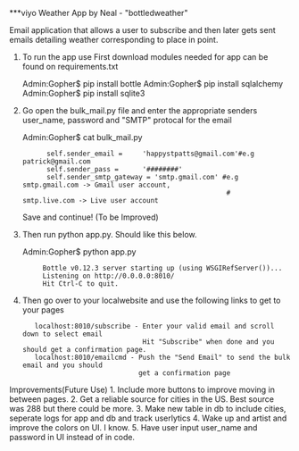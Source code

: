 ***viyo Weather App by Neal - "bottledweather"

Email application that allows a user to subscribe and then later gets sent emails detailing
weather corresponding to place in point.

1. To run the app use
   First download modules needed for app can be found on requirements.txt

   Admin:Gopher$  pip install bottle
   Admin:Gopher$  pip install sqlalchemy
   Admin:Gopher$  pip install sqlite3


2. Go open the bulk_mail.py file and enter the appropriate senders user_name, password and
   "SMTP" protocal for the email

    Admin:Gopher$ cat bulk_mail.py
    
             self.sender_email =     'happystpatts@gmail.com'#e.g patrick@gmail.com
             self.sender_pass =      '########'       
             self.sender_smtp_gateway = 'smtp.gmail.com' #e.g smtp.gmail.com -> Gmail user account,
                                                          #   smtp.live.com -> Live user account
    Save and continue!
    (To be Improved)

2. Then run python app.py. Should like this below.

    Admin:Gopher$ python app.py

            Bottle v0.12.3 server starting up (using WSGIRefServer())...
            Listening on http://0.0.0.0:8010/
            Hit Ctrl-C to quit.

3.  Then go over to your localwebsite and use the following links to get to your pages

           localhost:8010/subscribe - Enter your valid email and scroll down to select email
                                      Hit "Subscribe" when done and you should get a confirmation page.
           localhost:8010/emailcmd - Push the "Send Email" to send the bulk email and you should
                                     get a confirmation page

Improvements(Future Use)
            1. Include more buttons to improve moving in between pages.
            2. Get a reliable source for cities in the US. Best source was 288 but there could be more.
            3. Make new table in db to include cities, seperate logs for app and db and track userlytics
            4. Wake up and artist and improve the colors on UI. I know.
            5. Have user input user_name and password in UI instead of in code.
